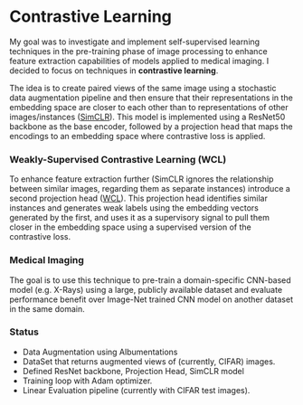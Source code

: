 # Contrastive Learning

My goal was to investigate and implement self-supervised learning techniques in the pre-training phase of image processing to enhance feature extraction capabilities of models applied to medical imaging. I decided to focus on techniques in **contrastive learning**. 

The idea is to create paired views of the same image using a stochastic data augmentation pipeline and then ensure that their representations in the embedding space are closer to each other than to representations of other images/instances ([SimCLR](https://arxiv.org/abs/2002.05709)). This model is implemented using a ResNet50 backbone as the base encoder, followed by a projection head that maps the encodings to an embedding space where contrastive loss is applied. 

### Weakly-Supervised Contrastive Learning (WCL)
To enhance feature extraction further (SimCLR ignores the relationship between similar images, regarding them as separate instances) introduce a second projection head ([WCL](https://arxiv.org/abs/2110.04770)). This projection head identifies similar instances and generates weak labels using the embedding vectors generated by the first, and uses it as a supervisory signal to pull them closer in the embedding space using a supervised version of the contrastive loss. 

### Medical Imaging

The goal is to use this technique to pre-train a domain-specific CNN-based model (e.g. X-Rays) using a large, publicly available dataset and evaluate performance benefit over Image-Net trained CNN model on another dataset in the same domain. 

### Status
- Data Augmentation using Albumentations
- DataSet that returns augmented views of (currently, CIFAR) images.
- Defined ResNet backbone, Projection Head, SimCLR model
- Training loop with Adam optimizer.
- Linear Evaluation pipeline (currently with CIFAR test images). 
